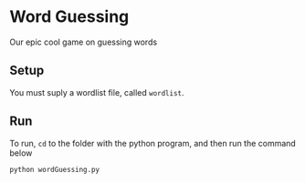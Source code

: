 # Word Guessing

Our epic cool game on guessing words

## Setup
You must suply a wordlist file, called `wordlist`.

## Run
To run, `cd` to the folder with the python program, and then run the command below

`python wordGuessing.py`